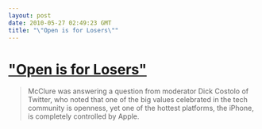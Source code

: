 ```yaml
---
layout: post
date: 2010-05-27 02:49:23 GMT
title: "\"Open is for Losers\""
---
```

# ["Open is for Losers"](http://mobile.venturebeat.com/2010/05/19/dave-mcclure-open-is-for-losers/)

> McClure was answering a question from moderator Dick Costolo of Twitter, who noted that one of the big values celebrated in the tech community is openness, yet one of the hottest platforms, the iPhone, is completely controlled by Apple.